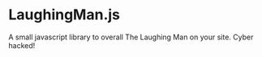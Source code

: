 # LaughingMan.js
A small javascript library to overall The Laughing Man on your site. Cyber hacked! 
